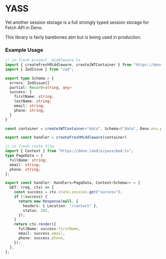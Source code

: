 # YASS
Yet another session storage is a full strongly typed session storage for Fetch API in Deno.

This library is fairly barebones atm but is being used in production.

### Example Usage

```ts
// in fresh project _middleware.ts
import { createFreshMiddleware, createJWTContainer } from "https://deno.land/x/yass/mod.ts"
import { ZodIssue } from "zod";

export type Schema = {
  errors: ZodIssue[]
  partial: Record<string, any>
  success: {
    firstName: string;
    lastName: string;
    email: string;
    phone: string;
  }
}

const container = createJWTContainer<"data", Schema>("data", Deno.env.get("MY_JWT_SIGNING_SECRET"))

export const handler = createFreshMiddleware(container)
```

```ts
// in fresh route file
import { Context } from "https://deno.land/x/yass/mod.ts";
type PageData = {
  fullName: string;
  email: string;
  phone: string;
};

export const handler: Handlers<PageData, Context<Schema>> = {
  GET: (req, ctx) => {
    const success = ctx.state.session.get("success");
    if (!success) {
      return new Response(null, {
        headers: { Location: "/contact" },
        status: 302,
      });
    }
    return ctx.render({
      fullName: success.firstName,
      email: success.email,
      phone: success.phone,
    });
  },
};

```

